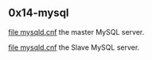 ## 0x14-mysql

 [file mysqld.cnf](https://github.com/OthmanSALAHI/alx-system_engineering-devops/blob/master/0x14-mysql/4-mysql_configuration_primary) the master MySQL server.

 [file mysqld.cnf](https://github.com/OthmanSALAHI/alx-system_engineering-devops/blob/master/0x14-mysql/4-mysql_configuration_replica) the Slave MySQL server.
